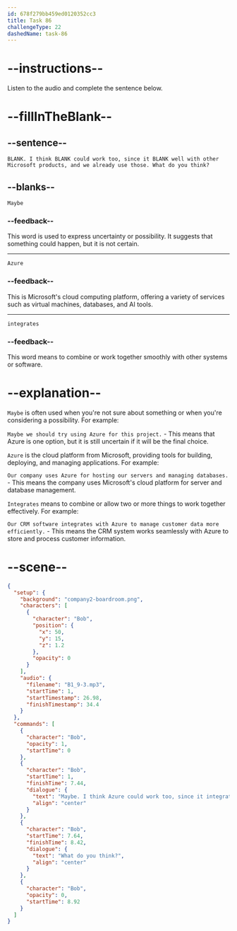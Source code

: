 ```yaml
---
id: 678f279bb459ed0120352cc3
title: Task 86
challengeType: 22
dashedName: task-86
---
```


<!-- (audio) Bob: Maybe. I think Azure could work too, since it integrates well with other Microsoft products, and we already use those. What do you think? -->

# --instructions--

Listen to the audio and complete the sentence below.

# --fillInTheBlank--

## --sentence--

`BLANK. I think BLANK could work too, since it BLANK well with other Microsoft products, and we already use those. What do you think?`

## --blanks--

`Maybe`

### --feedback--

This word is used to express uncertainty or possibility. It suggests that something could happen, but it is not certain.

---

`Azure`

### --feedback--

This is Microsoft's cloud computing platform, offering a variety of services such as virtual machines, databases, and AI tools.

---

`integrates`

### --feedback--

This word means to combine or work together smoothly with other systems or software.

# --explanation--

`Maybe` is often used when you're not sure about something or when you're considering a possibility. For example:

`Maybe we should try using Azure for this project.` - This means that Azure is one option, but it is still uncertain if it will be the final choice.

`Azure` is the cloud platform from Microsoft, providing tools for building, deploying, and managing applications. For example:

`Our company uses Azure for hosting our servers and managing databases.` - This means the company uses Microsoft's cloud platform for server and database management.

`Integrates` means to combine or allow two or more things to work together effectively. For example:

`Our CRM software integrates with Azure to manage customer data more efficiently.` - This means the CRM system works seamlessly with Azure to store and process customer information.

# --scene--

```json
{
  "setup": {
    "background": "company2-boardroom.png",
    "characters": [
      {
        "character": "Bob",
        "position": {
          "x": 50,
          "y": 15,
          "z": 1.2
        },
        "opacity": 0
      }
    ],
    "audio": {
      "filename": "B1_9-3.mp3",
      "startTime": 1,
      "startTimestamp": 26.98,
      "finishTimestamp": 34.4
    }
  },
  "commands": [
    {
      "character": "Bob",
      "opacity": 1,
      "startTime": 0
    },
    {
      "character": "Bob",
      "startTime": 1,
      "finishTime": 7.44,
      "dialogue": {
        "text": "Maybe. I think Azure could work too, since it integrates well with other Microsoft products and we already use those.",
        "align": "center"
      }
    },
    {
      "character": "Bob",
      "startTime": 7.64,
      "finishTime": 8.42,
      "dialogue": {
        "text": "What do you think?",
        "align": "center"
      }
    },
    {
      "character": "Bob",
      "opacity": 0,
      "startTime": 8.92
    }
  ]
}
```
